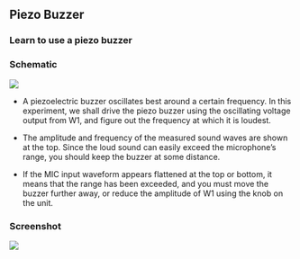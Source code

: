 Piezo Buzzer
---

###  Learn to use a piezo buzzer

### Schematic

![](https://fossasia.github.io/pslab-experiments/images/schematics/PiezoBuzzer.svg)

* A piezoelectric buzzer oscillates best around a certain frequency. In this experiment, we shall drive the piezo buzzer using the oscillating voltage output from W1, and figure out the frequency at which it is loudest.</p>

* The amplitude and frequency of the measured sound waves are shown at the top. Since the loud sound can easily exceed the microphone’s range, you should keep the buzzer at some distance.</p>

* If the MIC input waveform appears flattened at the top or bottom, it means that the range has been exceeded, and you must move the buzzer further away, or reduce the amplitude of W1 using the knob on the unit.</p>

### Screenshot

![](https://fossasia.github.io/pslab-experiments/images/screenshots/piezoBuzzer.png)
